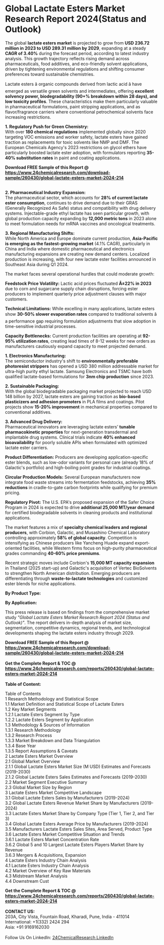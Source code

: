 <h1>Global Lactate Esters Market Research Report 2024(Status and Outlook)</h1><p>The global <strong>lactate esters market</strong> is projected to grow from <strong>USD 236.72 million in 2023 to USD 289.31 million by 2029</strong>, expanding at a steady <strong>CAGR of 3.40%</strong> during the forecast period, according to latest industry analysis. This growth trajectory reflects rising demand across pharmaceuticals, food additives, and eco-friendly solvent applications, driven by tightening environmental regulations and shifting consumer preferences toward sustainable chemistries.</p><p>Lactate esters â organic compounds derived from lactic acid â have emerged as versatile green solvents and intermediates, offering <strong>excellent solvency power, biodegradability (90+% breakdown within 28 days), and low toxicity profiles</strong>. These characteristics make them particularly valuable in pharmaceutical formulations, paint stripping applications, and as flavor/fragrance carriers where conventional petrochemical solvents face increasing restrictions.</p><p><strong>1. Regulatory Push for Green Chemistry:</strong><br>
With over <strong>180 chemical regulations</strong> implemented globally since 2020 targeting VOC emissions and worker safety, lactate esters have gained traction as replacements for toxic solvents like NMP and DMF. The European Chemicals Agency's 2023 restrictions on glycol ethers have particularly boosted lactate ester adoption, with formulators reporting <strong>35-40% substitution rates</strong> in paint and coating applications.</p><div><b>Download FREE Sample of this Report @ 
            <a href="https://www.24chemicalresearch.com/download-sample/260430/global-lactate-esters-market-2024-214">
            https://www.24chemicalresearch.com/download-sample/260430/global-lactate-esters-market-2024-214</a></b></div><br><p><strong>2. Pharmaceutical Industry Expansion:</strong><br>
The pharmaceutical sector, which accounts for <strong>28% of current lactate ester consumption</strong>, continues to drive demand due to their GRAS (Generally Recognized As Safe) status and compatibility with drug delivery systems. Injectable-grade ethyl lactate has seen particular growth, with global production capacity expanding by <strong>12,000 metric tons</strong> in 2023 alone to meet formulation needs for mRNA vaccines and oncological treatments.</p><p><strong>3. Regional Manufacturing Shifts:</strong><br>
While North America and Europe dominate current production, <strong>Asia-Pacific is emerging as the fastest-growing market</strong> (4.1% CAGR), particularly in China and India where domestic pharmaceutical and electronics manufacturing expansions are creating new demand centers. Localized production is increasing, with four new lactate ester facilities announced in Southeast Asia during Q1 2024.</p><p>The market faces several operational hurdles that could moderate growth:</p><p><strong>Feedstock Price Volatility:</strong> Lactic acid prices fluctuated <strong>Â±22% in 2023</strong> due to corn and sugarcane supply chain disruptions, forcing ester producers to implement quarterly price adjustment clauses with major customers.</p><p><strong>Technical Limitations:</strong> While excelling in many applications, lactate esters show <strong>30-50% slower evaporation rates</strong> compared to traditional solvents â a performance gap requiring formulation adjustments that slow adoption in time-sensitive industrial processes.</p><p><strong>Capacity Bottlenecks:</strong> Current production facilities are operating at <strong>92-95% utilization rates</strong>, creating lead times of 8-12 weeks for new orders as manufacturers cautiously expand capacity to meet projected demand.</p><p><strong>1. Electronics Manufacturing:</strong><br>
The semiconductor industry's shift to <strong>environmentally preferable photoresist strippers</strong> has opened a USD 380 million addressable market for ultra-high purity ethyl lactate. Samsung Electronics and TSMC have both qualified lactate-based formulations for <strong>3nm chip production</strong> since 2023.</p><p><strong>2. Sustainable Packaging:</strong><br>
With the global biodegradable packaging market projected to reach USD 148 billion by 2027, lactate esters are gaining traction as <strong>bio-based plasticizers and adhesion promoters</strong> in PLA films and coatings. Pilot projects show <strong>15-20% improvement</strong> in mechanical properties compared to conventional additives.</p><p><strong>3. Advanced Drug Delivery:</strong><br>
Pharmaceutical innovators are leveraging lactate esters'<strong> tunable pharmacokinetic properties</strong> for next-generation transdermal and implantable drug systems. Clinical trials indicate <strong>40% enhanced bioavailability</strong> for poorly soluble APIs when formulated with optimized lactate ester carriers.</p><p><strong>Product Differentiation:</strong> Producers are developing application-specific ester blends, such as low-odor variants for personal care (already 18% of Galactic's portfolio) and high-boiling point grades for industrial coatings.</p><p><strong>Circular Production Models:</strong> Several European manufacturers now integrate food waste streams into fermentation feedstocks, achieving <strong>35% reductions</strong> in cradle-to-gate carbon footprints while qualifying for premium pricing.</p><p><strong>Regulatory Pivot:</strong> The U.S. EPA's proposed expansion of the Safer Choice Program in 2024 is expected to drive <strong>additional 25,000 MT/year demand</strong> for certified biodegradable solvents in cleaning products and institutional applications.</p><p>The market features a mix of <strong>specialty chemical leaders and regional producers</strong>, with Corbion, Galactic, and Musashino Chemical Laboratory controlling approximately <strong>58% of global capacity</strong>. Competition is intensifying as Chinese producers like Yancheng Huade expand export-oriented facilities, while Western firms focus on high-purity pharmaceutical grades commanding <strong>40-60% price premiums</strong>.</p><p>Recent strategic moves include Corbion's <strong>15,000 MT capacity expansion</strong> in Thailand (2025 start-up) and Galactic's acquisition of Vertec BioSolvents to strengthen North American distribution. Emerging producers are differentiating through <strong>waste-to-lactate technologies</strong> and customized ester blends for niche applications.</p><p><strong>By Product Type:</strong></p><p><strong>By Application:</strong></p><p>This press release is based on findings from the comprehensive market study <em>"Global Lactate Esters Market Research Report 2024 (Status and Outlook)"</em>. The report delivers in-depth analysis of market size, segmentation, competitive dynamics, regional trends, and technological developments shaping the lactate esters industry through 2029.</p><div><b>Download FREE Sample of this Report @ 
            <a href="https://www.24chemicalresearch.com/download-sample/260430/global-lactate-esters-market-2024-214">
            https://www.24chemicalresearch.com/download-sample/260430/global-lactate-esters-market-2024-214</a></b></div><br><div><b>Get the Complete Report & TOC @ 
            <a href="https://www.24chemicalresearch.com/reports/260430/global-lactate-esters-market-2024-214">
            https://www.24chemicalresearch.com/reports/260430/global-lactate-esters-market-2024-214</a></b></div><br>
            <b>Table of Content:</b><p>Table of Contents<br />
1 Research Methodology and Statistical Scope<br />
1.1 Market Definition and Statistical Scope of Lactate Esters<br />
1.2 Key Market Segments<br />
1.2.1 Lactate Esters Segment by Type<br />
1.2.2 Lactate Esters Segment by Application<br />
1.3 Methodology & Sources of Information<br />
1.3.1 Research Methodology<br />
1.3.2 Research Process<br />
1.3.3 Market Breakdown and Data Triangulation<br />
1.3.4 Base Year<br />
1.3.5 Report Assumptions & Caveats<br />
2 Lactate Esters Market Overview<br />
2.1 Global Market Overview<br />
2.1.1 Global Lactate Esters Market Size (M USD) Estimates and Forecasts (2019-2030)<br />
2.1.2 Global Lactate Esters Sales Estimates and Forecasts (2019-2030)<br />
2.2 Market Segment Executive Summary<br />
2.3 Global Market Size by Region<br />
3 Lactate Esters Market Competitive Landscape<br />
3.1 Global Lactate Esters Sales by Manufacturers (2019-2024)<br />
3.2 Global Lactate Esters Revenue Market Share by Manufacturers (2019-2024)<br />
3.3 Lactate Esters Market Share by Company Type (Tier 1, Tier 2, and Tier 3)<br />
3.4 Global Lactate Esters Average Price by Manufacturers (2019-2024)<br />
3.5 Manufacturers Lactate Esters Sales Sites, Area Served, Product Type<br />
3.6 Lactate Esters Market Competitive Situation and Trends<br />
3.6.1 Lactate Esters Market Concentration Rate<br />
3.6.2 Global 5 and 10 Largest Lactate Esters Players Market Share by Revenue<br />
3.6.3 Mergers & Acquisitions, Expansion<br />
4 Lactate Esters Industry Chain Analysis<br />
4.1 Lactate Esters Industry Chain Analysis<br />
4.2 Market Overview of Key Raw Materials<br />
4.3 Midstream Market Analysis<br />
4.4 Downstream Cust</p><div><b>Get the Complete Report & TOC @ 
            <a href="https://www.24chemicalresearch.com/reports/260430/global-lactate-esters-market-2024-214">
            https://www.24chemicalresearch.com/reports/260430/global-lactate-esters-market-2024-214</a></b></div><br><b>CONTACT US:</b><br>
            203A, City Vista, Fountain Road, Kharadi, Pune, India - 411014<br>
            International: +1(332) 2424 294<br>
            Asia: +91 9169162030 <br><br>
            Follow Us On LinkedIn: <a href="https://www.linkedin.com/company/24chemicalresearch/">24ChemicalResearch LinkedIn</a>
